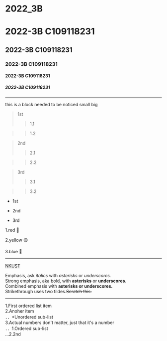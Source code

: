 # 2022_3B

# 2022-3B C109118231
## 2022-3B C109118231
### 2022-3B C109118231
#### 2022-3B C109118231
##### 2022-3B C109118231
---
this is a block needed to be noticed small
big

>1st
>>1.1

>>1.2

>2nd
>>2.1

>>2.2

>3rd
>>3.1

>>3.2

* 1st

* 2nd

* 3rd

1.red 🔴

2.yellow 🟡

3.blue 🔵

---

[NKUST](https://www.nkust.edu.tw/)

Emphasis, ask *italics* with *asterisks* or *underscores.*  
Strong emphasis, aka bold, with **asterisks** or **underscores.**  
Combined emphasis with **asterisks or underscores.**  
Strikethrough uses two tildes.~~Scratch this.~~  

---

1.First ordered list item  
2.Anoher item  
  ．．\*Unordered sub-list  
3.Actual numbers don't matter, just that it's a number  
  ．．1.Ordered sub-list  
  ...2.2nd
